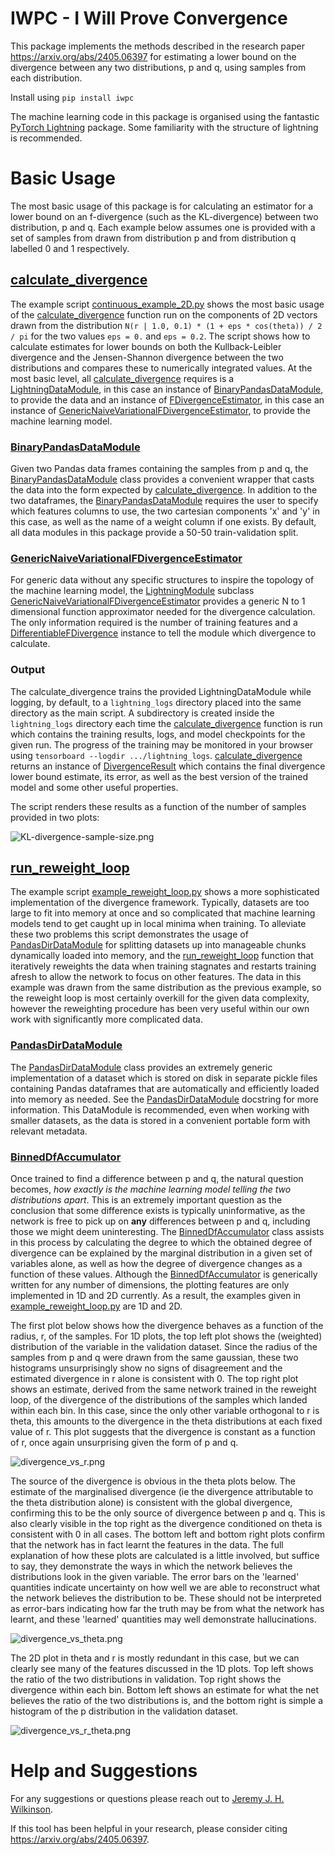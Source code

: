 # IWPC - I Will Prove Convergence #

This package implements the methods described in the research paper https://arxiv.org/abs/2405.06397 for estimating a 
lower bound on the divergence between any two distributions, p and q, using samples from each distribution.

Install using `pip install iwpc`

The machine learning code in this package is organised using the fantastic [PyTorch Lightning](https://lightning.ai/docs/pytorch/stable/)
package. Some familiarity with the structure of lightning is recommended.

# Basic Usage #

The most basic usage of this package is for calculating an estimator for a lower bound on an f-divergence (such as the 
KL-divergence) between two distribution, p and q. Each example below assumes one is provided with a set of samples from
drawn from distribution p and from distribution q labelled 0 and 1 respectively.

## [calculate_divergence](src%2Fiwpc%2Fcalculate_divergence.py) ##

The example script [continuous_example_2D.py](examples%2Fcontinuous_example_2D.py) shows the most basic usage of the [calculate_divergence](src%2Fiwpc%2Fcalculate_divergence.py) function
run on the components of 2D vectors drawn from the distribution `N(r | 1.0, 0.1) * (1 + eps * cos(theta)) / 2 / pi` for
the two values `eps = 0.` and `eps = 0.2`. The script shows how to calculate estimates for lower bounds on both the Kullback-Leibler
divergence and the Jensen-Shannon divergence between the two distributions and compares these to numerically integrated
values. At the most basic level, all [calculate_divergence](src%2Fiwpc%2Fcalculate_divergence.py) requires is a [LightningDataModule](https://lightning.ai/docs/pytorch/stable/data/datamodule.html), in this case an
instance of [BinaryPandasDataModule](src%2Fiwpc%2Fdata_modules%2Fpandas_datamodule.py), to provide the data and an instance of [FDivergenceEstimator](src%2Fiwpc%2Fmodules%2Ffdivergence_base.py), in this case an
instance of [GenericNaiveVariationalFDivergenceEstimator](src%2Fiwpc%2Fmodules%2Fnaive.py), to provide the machine learning model.

### [BinaryPandasDataModule](src%2Fiwpc%2Fdata_modules%2Fpandas_datamodule.py) ###

Given two Pandas data frames containing the samples from p and q, the [BinaryPandasDataModule](src%2Fiwpc%2Fdata_modules%2Fpandas_datamodule.py) class provides a
convenient wrapper that casts the data into the form expected by [calculate_divergence](src%2Fiwpc%2Fcalculate_divergence.py). In addition to the two 
dataframes, the [BinaryPandasDataModule](src%2Fiwpc%2Fdata_modules%2Fpandas_datamodule.py) requires the user to specify which features columns to use, the two
cartesian components 'x' and 'y' in this case, as well as the name of a weight column if one exists. By default, all
data modules in this package provide a 50-50 train-validation split.

### [GenericNaiveVariationalFDivergenceEstimator](src%2Fiwpc%2Fmodules%2Fnaive.py) ###

For generic data without any specific structures to inspire the topology of the machine learning model, the [LightningModule](https://lightning.ai/docs/pytorch/stable/common/lightning_module.html)
subclass [GenericNaiveVariationalFDivergenceEstimator](src%2Fiwpc%2Fmodules%2Fnaive.py) provides a generic N to 1 dimensional
function approximator needed for the divergence calculation. The only information required is the number of training 
features and a [DifferentiableFDivergence](src%2Fiwpc%2Fdivergences%2Fbase.py) instance to tell the module which divergence to calculate.

### Output ###

The calculate_divergence trains the provided LightningDataModule while logging, by default, to a `lightning_logs` directory 
placed into the same directory as the main script. A subdirectory is created inside the `lightning_logs` directory each time the
[calculate_divergence](src%2Fiwpc%2Fcalculate_divergence.py) function is run which contains the training results, logs,
and model checkpoints for the given run. The progress of the training may be monitored in your browser using
`tensorboard --logdir .../lightning_logs`. [calculate_divergence](src%2Fiwpc%2Fcalculate_divergence.py) returns an
instance of [DivergenceResult](src%2Fiwpc%2Fcalculate_divergence.py) which contains the final divergence lower bound estimate, 
its error, as well as the best version of the trained model and some other useful properties.

The script renders these results as a function of the number of samples provided in two plots:

![KL-divergence-sample-size.png](images%2FKL-divergence-sample-size.png)

## [run_reweight_loop](src%2Fiwpc%2Freweight_loop.py) ##

The example script [example_reweight_loop.py](examples%2Fexample_reweight_loop.py) shows a more sophisticated
implementation of the divergence framework. Typically, datasets are too large to fit into memory at once and so
complicated that machine learning models tend to get caught up in local minima when training. To alleviate these two
problems this script demonstrates the usage of [PandasDirDataModule](src%2Fiwpc%2Fdata_modules%2Fpandas_directory_data_module.py)
for splitting datasets up into manageable chunks dynamically loaded into memory, and the [run_reweight_loop](src%2Fiwpc%2Freweight_loop.py)
function that iteratively reweights the data when training stagnates and restarts training afresh to allow the network
to focus on other features. The data in this example was drawn from the same distribution as the previous example, so
the reweight loop is most certainly overkill for the given data complexity, however the reweighting procedure has been
very useful within our own work with significantly more complicated data.

### [PandasDirDataModule](src%2Fiwpc%2Fdata_modules%2Fpandas_directory_data_module.py) ###

The [PandasDirDataModule](src%2Fiwpc%2Fdata_modules%2Fpandas_directory_data_module.py) class provides an extremely
generic implementation of a dataset which is stored on disk in separate pickle files containing Pandas dataframes that
are automatically and efficiently loaded into memory as needed. See the [PandasDirDataModule](src%2Fiwpc%2Fdata_modules%2Fpandas_directory_data_module.py)
docstring for more information. This DataModule is recommended, even when working with smaller datasets, as the data is
stored in a convenient portable form with relevant metadata.

### [BinnedDfAccumulator](src%2Fiwpc%2Faccumulators%2Fbinned_Df_accumulator.py) ###

Once trained to find a difference between p and q, the natural question becomes, _how exactly is the machine learning 
model telling the two distributions apart_. This is an extremely important question as the conclusion that some difference
exists is typically uninformative, as the network is free to pick up on **any** differences between p and q, including
those we might deem uninteresting. The [BinnedDfAccumulator](src%2Fiwpc%2Faccumulators%2Fbinned_Df_accumulator.py) class assists in this process by calculating the 
degree to which the obtained degree of divergence can be explained by the marginal distribution in a given set of
variables alone, as well as how the degree of divergence changes as a function of these values. Although the 
[BinnedDfAccumulator](src%2Fiwpc%2Faccumulators%2Fbinned_Df_accumulator.py) is generically written for any number of dimensions, the plotting features are only
implemented in 1D and 2D currently. As a result, the examples given in [example_reweight_loop.py](examples%2Fexample_reweight_loop.py) are 1D and 2D.

The first plot below shows how the divergence behaves as a function of the radius, r, of the samples. For 1D plots, the
top left plot shows the (weighted) distribution of the variable in the validation dataset. Since the radius of the
samples from p and q were drawn from the same gaussian, these two histograms unsurprisingly show no signs of
disagreement and the estimated divergence in r alone is consistent with 0. The top right plot shows an estimate, derived
from the same network trained in the reweight loop, of the divergence of the distributions of the samples which landed
within each bin. In this case, since the only other variable orthogonal to r is theta, this amounts to the divergence in
the theta distributions at each fixed value of r. This plot suggests that the divergence is constant as a function of r,
once again unsurprising given the form of p and q.

![divergence_vs_r.png](images%2Fdivergence_vs_r.png)

The source of the divergence is obvious in the theta plots below. The estimate of the marginalised divergence
(ie the divergence attributable to the theta distribution alone) is consistent with the global divergence, confirming
this to be the only source of divergence between p and q. This is also clearly visible in the top right as the divergence
conditioned on theta is consistent with 0 in all cases. The bottom left and bottom right plots confirm that the network
has in fact learnt the features in the data. The full explanation of how these plots are calculated is a little involved,
but suffice to say, they demonstrate the ways in which the network believes the distributions look in the given variable.
The error bars on the 'learned' quantities indicate uncertainty on how well we are able to reconstruct what the network
believes the distribution to be. These should not be interpreted as error-bars indicating how far the truth may be from
what the network has learnt, and these 'learned' quantities may well demonstrate hallucinations.

![divergence_vs_theta.png](images%2Fdivergence_vs_theta.png)

The 2D plot in theta and r is mostly redundant in this case, but we can clearly see many of the features discussed in 
the 1D plots. Top left shows the ratio of the two distributions in validation. Top right shows the divergence within
each bin. Bottom left shows an estimate for what the net believes the ratio of the two distributions is, and
the bottom right is simple a histogram of the p distribution in the validation dataset.

![divergence_vs_r_theta.png](images%2Fdivergence_vs_r_theta.png)

# Help and Suggestions #

For any suggestions or questions please reach out to [Jeremy J. H. Wilkinson](mailto:jero.wilkinson@gmail.com).

If this tool has been helpful in your research, please consider citing https://arxiv.org/abs/2405.06397.